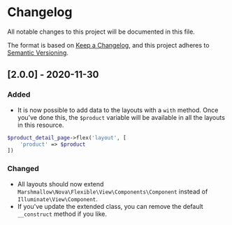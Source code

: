 # Changelog

All notable changes to this project will be documented in this file.

The format is based on [Keep a Changelog](https://keepachangelog.com/en/1.0.0/),
and this project adheres to [Semantic Versioning](https://semver.org/spec/v2.0.0.html).

## [2.0.0] - 2020-11-30

### Added
- It is now possible to add data to the layouts with a `with` method. Once you've done this, the `$product` variable will be available in all the layouts in this resource.
```php
$product_detail_page->flex('layout', [
    'product' => $product
])
```

### Changed
- All layouts should now extend `Marshmallow\Nova\Flexible\View\Components\Component` instead of `Illuminate\View\Component`.
- If you've update the extended class, you can remove the default `__construct` method if you like.
